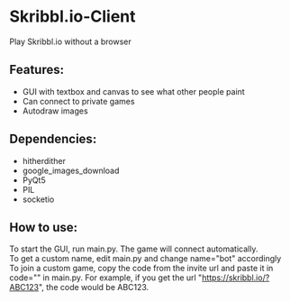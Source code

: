 # Skribbl.io-Client
Play Skribbl.io without a browser

## Features:
 - GUI with textbox and canvas to see what other people paint
 - Can connect to private games
 - Autodraw images
 
 ## Dependencies:
 - hitherdither
 - google_images_download
 - PyQt5
 - PIL
 - socketio
 
 ## How to use:
 To start the GUI, run main.py. The game will connect automatically.
 <br>
 To get a custom name, edit main.py and change name="bot" accordingly
 <br>
 To join a custom game, copy the code from the invite url and paste it in code="" in main.py. For example, if you get the url "https://skribbl.io/?ABC123", the code would be ABC123.